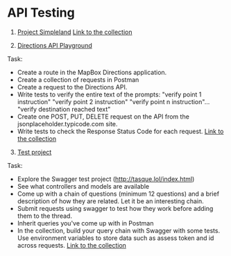 # API Testing 

1. [Project Simpleland](https://www.simple-land.com/sign-in)
[Link to the collection](https://orange-zodiac-603839.postman.co/workspace/SimpleLand~94af3536-2e48-4795-9733-1d4d6a3da08c/collection/25805684-f1148063-322a-497a-b2ec-99a06c4aa4d1?action=share&creator=25805684)

2. [Directions API Playground](https://docs.mapbox.com/playground/directions/)

Task:
- Create a route in the MapBox Directions application.
- Create a collection of requests in Postman
- Create a request to the Directions API.
- Write tests to verify the entire text of the prompts: "verify point 1 instruction" "verify point 2 instruction" "verify point n instruction"... "verify destination reached text"
- Create one POST, PUT, DELETE request on the API from the jsonplaceholder.typicode.com site.
- Write tests to check the Response Status Code for each request.
[Link to the collection](https://www.postman.com/orange-zodiac-603839/workspace/shared-workspace/collection/25805684-e2ee4b44-5046-4a49-b85d-6377127e1f2c?action=share&creator=25805684)

3. [Test project](http://tasque.lol/index.html)

Task:
- Explore the Swagger test project (http://tasque.lol/index.html)
- See what controllers and models are available
- Come up with a chain of questions (minimum 12 questions) and a brief description of how they are related. Let it be an interesting chain.
- Submit requests using swagger to test how they work before adding them to the thread.
- Inherit queries you've come up with in Postman
- In the collection, build your query chain with Swagger with some tests. Use environment variables to store data such as assess token and id across requests.
[Link to the collection](https://www.postman.com/orange-zodiac-603839/workspace/shared-workspace/collection/25805684-92d72c14-85fc-4a49-a92f-4f954294e73a?action=share&creator=25805684)